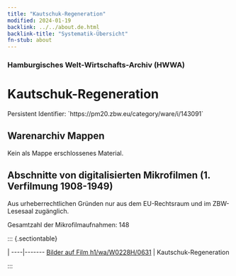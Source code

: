 ```yaml
---
title: "Kautschuk-Regeneration"
modified: 2024-01-19
backlink: ../../about.de.html
backlink-title: "Systematik-Übersicht"
fn-stub: about
---
```


### Hamburgisches Welt-Wirtschafts-Archiv (HWWA)

# Kautschuk-Regeneration

<div class="hint">Persistent Identifier: `https://pm20.zbw.eu/category/ware/i/143091`</div>







## Warenarchiv Mappen





Kein als Mappe erschlossenes Material.



<a id="filmsections" />

## Abschnitte von digitalisierten Mikrofilmen (1. Verfilmung 1908-1949)

<p>Aus urheberrechtlichen Gründen nur aus dem EU-Rechtsraum und im ZBW-Lesesaal zugänglich.</p>


<p>Gesamtzahl der Mikrofilmaufnahmen: 148</p>





::: {.sectiontable}

 | 
----|-------
<a class="btn" href="https://pm20.zbw.eu/film/h1/wa/W0228H/0631" rel="nofollow">Bilder auf Film h1/wa/W0228H/0631</a> | Kautschuk-Regeneration


:::
















